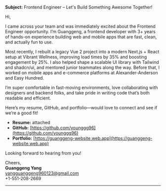 
**Subject:** Frontend Engineer – Let's Build Something Awesome Together!

Hi,

I came across your team and was immediately excited about the Frontend Engineer opportunity. I’m Guanggeng, a frontend developer with 3+ years of hands-on experience building web and mobile apps that are fast, clean, and actually fun to use.

Most recently, I rebuilt a legacy Vue 2 project into a modern Next.js + React setup at Vibrant Wellness, improving load times by 35% and boosting engagement by 25%. I also helped shape a scalable UI library with Tailwind and shadcn/ui, and mentored junior teammates along the way. Before that, I worked on mobile apps and e-commerce platforms at Alexander-Anderson and Easy Hundred.

I’m super comfortable in fast-moving environments, love collaborating with designers and backend folks, and take pride in writing code that’s both readable and efficient.

Here’s my resume, GitHub, and portfolio—would love to connect and see if we’re a good fit!

- **Resume:** attached  
- **GitHub:** [https://github.com/younggg96](https://github.com/younggg96)  
- **Portfolio:** [https://guanggeng-website.web.app](https://guanggeng-website.web.app)

Looking forward to hearing from you!

Cheers,  
**Guanggeng Yang**  
yangguanggeng960123@gmail.com  
+1-551-208-2669

---